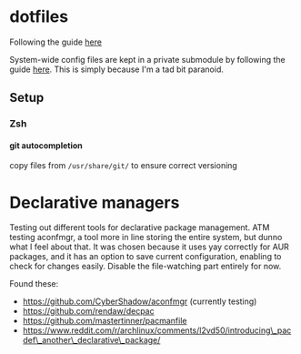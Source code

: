 # dotfiles
Following the guide [here](https://www.ackama.com/blog/posts/the-best-way-to-store-your-dotfiles-a-bare-git-repository-explained)

System-wide config files are kept in a private submodule by following the guide [here](https://www.taniarascia.com/git-submodules-private-content/). This is simply because I'm a tad bit paranoid.

## Setup

### Zsh
#### git autocompletion
copy files from `/usr/share/git/` to ensure correct versioning

# Declarative managers
Testing out different tools for declarative package management. ATM testing aconfmgr, a tool more in line storing the entire system, but dunno what I feel about that. It was chosen because it uses yay correctly for AUR packages, and it has an option to save current configuration, enabling to check for changes easily. Disable the file-watching part entirely for now.

Found these:
* https://github.com/CyberShadow/aconfmgr (currently testing)
* https://github.com/rendaw/decpac
* https://github.com/mastertinner/pacmanfile
* https://www.reddit.com/r/archlinux/comments/l2vd50/introducing\_pacdef\_another\_declarative\_package/
